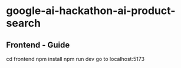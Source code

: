 # google-ai-hackathon-ai-product-search

## Frontend - Guide
cd frontend
npm install
npm run dev
go to localhost:5173